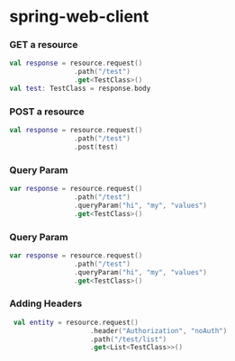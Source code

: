 # spring-web-client

### GET a resource
```kotlin
val response = resource.request()
                .path("/test")
                .get<TestClass>()
val test: TestClass = response.body
```

### POST a resource
```kotlin
val response = resource.request()
                .path("/test")
                .post(test)
```

### Query Param
```kotlin
var response = resource.request()
                .path("/test")
                .queryParam("hi", "my", "values")
                .get<TestClass>()
```

### Query Param
```kotlin
var response = resource.request()
                .path("/test")
                .queryParam("hi", "my", "values")
                .get<TestClass>()
```

### Adding Headers
```kotlin
 val entity = resource.request()
                    .header("Authorization", "noAuth")
                    .path("/test/list")
                    .get<List<TestClass>>()
```
